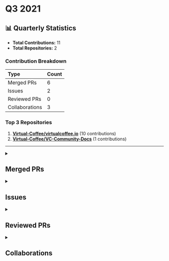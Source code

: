 # Q3 2021

## 📊 Quarterly Statistics

* **Total Contributions:** 11
* **Total Repositories:** 2

### Contribution Breakdown

| Type | Count |
| :--- | :--- |
| Merged PRs | 6 |
| Issues | 2 |
| Reviewed PRs | 0 |
| Collaborations | 3 |

### Top 3 Repositories

1. [**Virtual-Coffee/virtualcoffee.io**](https://github.com/Virtual-Coffee/virtualcoffee.io) (10 contributions)
2. [**Virtual-Coffee/VC-Community-Docs**](https://github.com/Virtual-Coffee/VC-Community-Docs) (1 contributions)

---

<details>
  <summary><h2>Merged PRs</h2></summary>
<table style='width:100%; table-layout:fixed;'>
  <thead>
    <tr>
      <th style='width:5%;'>No.</th>
      <th style='width:20%;'>Project Name</th>
      <th style='width:20%;'>Title</th>
      <th style='width:35%;'>Description</th>
      <th style='width:20%;'>Date</th>
    </tr>
  </thead>
  <tbody>
      <tr>
        <td>1.</td>
        <td>Virtual-Coffee/virtualcoffee.io</td>
        <td><a href='https://github.com/Virtual-Coffee/virtualcoffee.io/pull/348'>Fix typo for YouTube link's markdown</a></td>
        <td>## Linked Issue<br><br>- closes #347 <br><br>## Description<br><br>Fix the YouTube link&#39;s markdown<br><br>## Methodology<br><br></td>
        <td>2021-09-27</td>
      </tr>
      <tr>
        <td>2.</td>
        <td>Virtual-Coffee/VC-Community-Docs</td>
        <td><a href='https://github.com/Virtual-Coffee/VC-Community-Docs/pull/203'>Add tips to onboard volunteer notetaker</a></td>
        <td>As per @BekahHW&#39;s experience & thread on Slack about onboarding volunteer notetakers.<br><br>I suggest adding tips for the room leaders on how to onboard a volunteer notetaker while giving the intro.<br></td>
        <td>2021-09-13</td>
      </tr>
      <tr>
        <td>3.</td>
        <td>Virtual-Coffee/virtualcoffee.io</td>
        <td><a href='https://github.com/Virtual-Coffee/virtualcoffee.io/pull/336'>Feature/add guide for VC prospective members</a></td>
        <td>## Linked Issue<br><br>#311 <br><br>## Description<br><br>Create and add the guide to joining VC for prospective/new members.<br><br>## Methodology<br><br><br><br></td>
        <td>2021-09-11</td>
      </tr>
      <tr>
        <td>4.</td>
        <td>Virtual-Coffee/virtualcoffee.io</td>
        <td><a href='https://github.com/Virtual-Coffee/virtualcoffee.io/pull/325'>Add September newsletter</a></td>
        <td>## Linked Issue<br><br>#323 <br><br>## Description<br><br>Add September 2021 newsletter<br><br>## Methodology<br><br><br></td>
        <td>2021-09-06</td>
      </tr>
      <tr>
        <td>5.</td>
        <td>Virtual-Coffee/virtualcoffee.io</td>
        <td><a href='https://github.com/Virtual-Coffee/virtualcoffee.io/pull/291'>Add August newsletter</a></td>
        <td>## Linked Issue<br><br>#282 <br><br>## Description<br><br>Add August 2021 newsletter<br><br>## Methodology<br><br><br><br></td>
        <td>2021-08-12</td>
      </tr>
      <tr>
        <td>6.</td>
        <td>Virtual-Coffee/virtualcoffee.io</td>
        <td><a href='https://github.com/Virtual-Coffee/virtualcoffee.io/pull/274'>Add July newsletter</a></td>
        <td>## Linked Issue<br><br>#267 <br><br>## Description<br><br>Add July 2021 newsletter<br><br>## Methodology<br><br></td>
        <td>2021-07-05</td>
      </tr>
  </tbody>
</table>
</details>

<details>
  <summary><h2>Issues</h2></summary>
<table style='width:100%; table-layout:fixed;'>
  <thead>
    <tr>
      <th style='width:5%;'>No.</th>
      <th style='width:20%;'>Project Name</th>
      <th style='width:20%;'>Title</th>
      <th style='width:35%;'>Description</th>
      <th style='width:20%;'>Date</th>
    </tr>
  </thead>
  <tbody>
      <tr>
        <td>1.</td>
        <td>Virtual-Coffee/virtualcoffee.io</td>
        <td><a href='https://github.com/Virtual-Coffee/virtualcoffee.io/issues/347'>Typo of markdown in Guide To VC</a></td>
        <td>### Is there an existing issue for this?<br><br>- [X] I have searched the existing issues<br><br>### What happened?<br><br>There is a typo in the markdown to the link to YouTube.<br><br>![typo-markdown](https://user-images.githubusercontent.com/45172775/134976865-5300c63e-5bcf-4d5a-8f78-9280e301c626.jpg)<br>.<br><br>### Steps To Reproduce<br><br>Go to [Virtual Coffee Events](https://virtualcoffee.io/member-resources/guide-to-vc/#virtual-coffee-events), in the Lightning Talks session.<br><br>### What browsers are you seeing the problem on?<br><br>_No response_<br><br>### Environment<br><br>_No response_<br><br>### Anything else?<br><br>I would like to be assigned to tackle this issue.<br><br>### Code of Conduct<br><br>- [X] I&#39;ve read the Code of Conduct and understand my responsibilities as a member of the Virtual Coffee community</td>
        <td>2021-09-27</td>
      </tr>
      <tr>
        <td>2.</td>
        <td>Virtual-Coffee/virtualcoffee.io</td>
        <td><a href='https://github.com/Virtual-Coffee/virtualcoffee.io/issues/317'>Install and Run link in CONTRIBUTING.md goes nowhere </a></td>
        <td>### Is there an existing issue for this?<br><br>- [X] I have searched the existing issues<br><br>### What happened?<br><br>In the [Table of Contents section in CONTRIBUTING.md](https://github.com/Virtual-Coffee/virtualcoffee.io/blob/main/CONTRIBUTING.md#table-of-contents), the link to &quot;Install and Run&quot; (see attached screenshot) goes nowhere.<br>It&#39;s because that link changed to &quot;[Local development](https://github.com/Virtual-Coffee/virtualcoffee.io/blob/main/CONTRIBUTING.md#local-development)&quot;.<br><br>This would be a good first issue for those who start to get their hands wet in open source!<br><br>&lt;hr/&gt;<br><br><br>![table-of-contents](https://user-images.githubusercontent.com/45172775/132096902-74c3c6fa-e528-454a-b38e-c4aa00027cc0.jpg)<br><br><br><br>### Steps To Reproduce<br><br>_No response_<br><br>### What browsers are you seeing the problem on?<br><br>_No response_<br><br>### Environment<br><br>```markdown<br>- OS:<br>- Node:<br>- yarn:<br>```<br><br><br>### Anything else?<br><br>_No response_<br><br>### Code of Conduct<br><br>- [X] I&#39;ve read the Code of Conduct and understand my responsibilities as a member of the Virtual Coffee community</td>
        <td>2021-09-04</td>
      </tr>
  </tbody>
</table>
</details>

<details>
  <summary><h2>Reviewed PRs</h2></summary>
No contribution in this quarter.
</details>

<details>
  <summary><h2>Collaborations</h2></summary>
<table style='width:100%; table-layout:fixed;'>
  <thead>
    <tr>
      <th style='width:5%;'>No.</th>
      <th style='width:20%;'>Project Name</th>
      <th style='width:20%;'>Title</th>
      <th style='width:35%;'>Description</th>
      <th style='width:20%;'>Date</th>
    </tr>
  </thead>
  <tbody>
      <tr>
        <td>1.</td>
        <td>Virtual-Coffee/virtualcoffee.io</td>
        <td><a href='https://github.com/Virtual-Coffee/virtualcoffee.io/issues/310'>Add Slack channel guide to member resources</a></td>
        <td>### Is there an existing issue for this?<br><br>- [X] I have searched the existing issues<br><br>### Issue Context<br><br>We now have a [Member Resources section](https://virtualcoffee.io/member-resources/) on the site. The [Slack section](https://virtualcoffee.io/member-resources/guide-to-vc/#vc-slack) has a few interesting channels which is great, but we&#39;ve always wanted a Slack channel guide. <br><br><br>### Proposed solution<br><br>This should be a new page that is purely the channel guide. We can link to it from other sections, and it will show up in the index. We can model this after the Slack section of the VC Guide, or come up with some new styles.<br><br>### Alternatives Considered<br><br>_No response_<br><br>### Additional Resources<br><br>Here are all the current channels!<br><br>### ideas<br>**Purpose:** This *channel* is for sharing ideas with your team. It&#39;s a place for inspiration, eurekas, and fresh perspectives.<br>**Topic:** <br><br>### random<br>**Purpose:** Unlock all the achievements<br>**Topic:** <br><br>### announcements<br>**Purpose:** This *channel* is for announcements. Everyone is automatically added, so it’s a good place for you to reach your whole team.<br>**Topic:** This channel is for official VC announcements.<br><br>Code of Conduct: https://virtualcoffee.io/code-of-conduct/<br><br>### general<br>**Purpose:** <br>**Topic:** <br><br>### welcome<br>**Purpose:** In Slack, conversations are organized into *channels*. Like this one, which is a place for you and your teammates to say hello.<br>**Topic:** <br><br>### team<br>**Purpose:** This *channel* is for you and your team. It’s a place for sharing updates, planning your week, and staying connected wherever you are.<br>**Topic:** <br><br>### pairing<br>**Purpose:** find a partner to pair up on an issue, project, or just some conversation<br>**Topic:** <br><br>### heavy<br>**Purpose:** <br>**Topic:** <br><br>### articles-and-resources<br>**Purpose:** A channel to drop useful articles and resources<br>**Topic:** <br><br>### book-club<br>**Purpose:** VC Amazon Book Club<br>To join:<br><br>Edit<br>**Topic:** July/Aug book: “Turn the Ship Around!”<br>This week’s reading:<br>Part 4 - Clarity<br>Aug 23-29, Chapters 25-29 (29 pgs)<br><br>### job-hunt<br>**Purpose:** This is the place for your job hunt and our support for good work in tech.<br><br>External job postings are not vetted by Virtual Coffee maintainers, but posts and interactions in the VC space should adhere to the COC.<br>**Topic:** Jobs, Resumes, Interview….et al.<br><br>### happiness<br>**Purpose:** Just a place to post things that make you happy<br>**Topic:** Goats are nice.<br><br>### goals-and-wins<br>**Purpose:** <br>**Topic:** discuss your goals for the week and celebrate your wins<br><br>### health-and-fitness<br>**Purpose:** <br>**Topic:** <br><br>### past-midnight<br>**Purpose:** a channel for insomniacs<br>**Topic:** The young and the restless.<br><br>### open-source<br>**Purpose:** Discuss ways to create and contribute to open-source projects<br>**Topic:** https://github.com/Virtual-Coffee/open-source<br>https://github.com/Virtual-Coffee/virtual-coffee.github.io<br><br>### frontend<br>**Purpose:** All things frontend. From bundlers to MDN<br>**Topic:** <br><br>### help-and-pairing<br>**Purpose:** Judgement-free help zone.<br>**Topic:** A space to ask for and provide help. Members who provide office hours are in the pinned spreadsheet.<br><br>### codeland-discussion<br>**Purpose:** <br>**Topic:** https://codelandconf.com/<br><br>### vc-events<br>**Purpose:** Check out the pinned messages for the Lunch &amp; Learn form and any other event-related forms :slightly_smiling_face:<br><br>Some of our events have their own channels for continual discussion, so be sure to check out what other channels we have goin<br>**Topic:** This channel is for announcements and discussion of both official Virtual Coffee events and member-lead events for VC members.<br><br>All official VC events appear on http://meetingplace.io|meetingplace.io, but for member-only official events, we&#39;ll drop...<br><br>### parenting<br>**Purpose:** <br>**Topic:** <br><br>### game-night<br>**Purpose:** Want to game with other VC&#39;ers? It can be anything from a fun website, Catan Online or even something on Steam.<br>**Topic:** Want to game with other VC&#39;er? Post here :smile:<br><br><br>### music<br>**Purpose:** <br>**Topic:** Music is good.<br><br>### food<br>**Purpose:** Weekly Inspiration: Favorite breakfast dishes<br>**Topic:** Weekly Inspiration: Favorite vegetarian dishes! <br><br>### feed<br>**Purpose:** <br>**Topic:** <br><br>### neurodiverse<br>**Purpose:** <br>**Topic:** <br><br>### find-partner<br>**Purpose:** Looking for a long term partner on a technical project/idea? Looking to work with someone to help actualize their idea? This is the place to share!<br>**Topic:** <br><br>### politics<br>**Purpose:** <br>**Topic:** Code of Conduct: https://virtualcoffee.io/code-of-conduct/<br><br>### lgbtq-plus<br>**Purpose:** A compassionate space where people can feel comfortable expressing their gender and sexual identities, and discussing issues in the space. Here to meet and love each other as we truly are.<br>**Topic:** :rainbow-flag: :nerd_face: :heart:<br><br>### apple-stuff<br>**Purpose:** <br>**Topic:** <br><br>### humor<br>**Purpose:** Humor that embraces the Virtual Coffee COC, like 999%.<br>**Topic:** <br><br>### hacktoberfest-contributor<br>**Purpose:** A channel for discussion of all things Hacktoberfest. Talk about what you&#39;re working on, questions you have, or any other ideas you have. I<br>**Topic:** <br><br>### tech-interview-study-group<br>**Purpose:** A group made for Virtual Coffee members who may need help studying for technical interviews to come together, ask questions, maybe run study sessions and generally help each other interview and get the job!!<br>**Topic:** :sparkles:July’s theme: Interviews!<br>:calendar: Upcoming Special guests: Kevin Truong July 12<br>:question: Mock Interview @U01CE1F1XQ8 July 14 lead by @U01JXQGMSUC<br><br>### apple<br>**Purpose:** temp channel for apple event<br>**Topic:** <br><br>### region-europe<br>**Purpose:** <br>**Topic:** <br><br>### code-challenges<br>**Purpose:** Let&#39;s solve a coding challenge together!<br>**Topic:** Are you doing Exercism ( https://exercism.io/ ), CodeWars ( https://www.codewars.com/ ) or another code challenge? Yay!!<br><br>This channel is the perfect place to flex your skills, or ask for help :tada:<br><br>### event-chat<br>**Purpose:** <br>**Topic:** <br><br>### lightning-talks<br>**Purpose:** planning, decisions, details<br>**Topic:** <br><br>### monthly-challenge<br>**Purpose:** https://virtualcoffee.io/monthlychallenges/july-2021/<br><br>Let&#39;s use check-ins to keep each other informed on our progress.<br>**Topic:** Monthly Challenge August 2021: Month of Healthy Habits!<br><br>This month&#39;s challenge is all about nourishing our bodies, minds, and spirits so that we can become healthier developers.<br><br>### consulting-and-freelancing<br>**Purpose:** Discuss business aspects of consulting, get support on client issues<br>**Topic:** <br><br>### gifts<br>**Purpose:** <br>**Topic:** <br><br>### tech-products<br>**Purpose:** List your favorite software, learning resources, equipment—all of your tech go-to’s! Also highlight deals/sales and ask for recommendations here.<br>**Topic:** List your favorite software, learning resources, equipment—all of your tech go-to’s! Also highlight deals/sales and ask for recommendations here.<br><br>### new-channels<br>**Purpose:** A place to announce new channels or discuss channel organization or new channels. <br>**Topic:** <br><br>### spanish<br>**Purpose:** Come here to practice your Spanish language skills!<br>**Topic:** Come here to practice your Spanish language skills!<br><br>### content-creation<br>**Purpose:** Creating content about code, your journey into code, or anything else? We’re here to support you, offer feedback, and check out what you’ve created. It can be written, audio, video, or anything else!<br>**Topic:** Content you&#39;re creating. Questions about creating. A space for feedback. A place to organize VC  content-creation meet-ups.<br><br>### francophones<br>**Purpose:** <br>**Topic:** <br><br>### nye<br>**Purpose:** VC’s New Year’s Eve celebration event channel<br>**Topic:** VC’s New Year’s Eve celebration event channel<br><br>### add-new-channel<br>**Purpose:** Discuss or announce new channel additions<br>**Topic:** <br><br>### sportsball<br>**Purpose:** nerds that the cool kids mostly left alone<br>**Topic:** <br><br>### external-events<br>**Purpose:** Announce non-VC-affiliated tech events here!<br>**Topic:** Announce non-VC-affiliated tech events here! When sharing a conference, include if it’s free and any scholarship opportunities if not. Please be mindful to post events that share the spirit of authenticity, community, and inclusion that VC embraces.<br><br>### i-love-plants<br>**Purpose:** For plant parents!<br>**Topic:** A place for plant parents to trade tips or those that merely respect plants to hang out and take it all in<br><br>### lightning-talk-mentors<br>**Purpose:** For mentors to chat through their experiences and ask each other questions. <br>**Topic:** <br><br>### accessibility<br>**Purpose:** Questions, comments, tips, answers about a11y for accessibility.<br>**Topic:** <br><br>### machine-learning<br>**Purpose:** machine learning, statistics, linguistics<br>**Topic:** <br><br>### wordpress<br>**Purpose:** A place to discuss all things WordPress<br>**Topic:** <br><br>### mental-health<br>**Purpose:** Sharing status, approaches, intentionally listening. <br>**Topic:** <br><br>### indie-startup-hackers<br>**Purpose:** For indie hackers, startups, bootstrappers and side projects<br>**Topic:** Indie hackers, bootstrappers and founders unite! Any and all questions on creating your own gig welcome.<br>May your MRR necessitate the frequent posting of screenshots: @U014DKGQHA9<br><br>### co-working-room<br><br>Virtual Coffee’s Co-Working Room. Always open.<br><br>Please abide by our Code of Conduct:<br>https://virtualcoffee.io/code-of-conduct/<br>**Topic:** <br><br>### making-stuff<br>**Purpose:** A place to share things you make! Hobbies, crafts, costumes, woodworking, or anything else IRL!<br>**Topic:** <br><br>### overheard-quotes<br>**Purpose:** <br>**Topic:** <br><br>### manga-anime<br>**Purpose:** Nerds unite. Inclusive space to discuss your favourite manga, anime, etc. Please use the #spoiler tag when starting threads about new releases, chapters etc. As with all other spaces in the Slack, we remain respectful and kind here. No NSFW content.<br>**Topic:** <br><br>### coffee<br>**Purpose:** the dirty bean water channel<br>**Topic:** beans, beans, beans, the magical fruit.<br><br>### gratitude<br>**Purpose:** a channel dedicated to shoutouts &amp; kind words<br>**Topic:** <br><br>### cybersecurity<br>**Purpose:** A place to discuss all things related to cybersecurity<br>**Topic:** <br><br>### big-energy<br>**Purpose:** Go get it<br>**Topic:** <br><br>### just-javascript<br>**Purpose:** support, co-learning, chat about Just JavaScript<br>**Topic:** <br><br>### san-diego<br>**Purpose:** Planning local San Diego VC meetup<br>**Topic:** <br>react_devtools_backend.js:4049:25<br><br><br>### Code of Conduct<br><br>- [X] I&#39;ve read the Code of Conduct and understand my responsibilities as a member of the Virtual Coffee community</td>
        <td>2021-09-10</td>
      </tr>
      <tr>
        <td>2.</td>
        <td>Virtual-Coffee/virtualcoffee.io</td>
        <td><a href='https://github.com/Virtual-Coffee/virtualcoffee.io/issues/282'>Put August Newsletter on the site</a></td>
        <td>## Issue Context<br><br>Every month, we try to get the newsletter up on the site within a week of sending it out. Currently, we&#39;re moving them over &quot;by hand.&quot;<br><br>You can look at the existing newsletters ( src &gt; newsletter &gt; issues) as a kind of template. The sections are all the same. The content needs updated, and sometimes that changes the way things look, for example, your list may have fewer items.<br>Steps to update<br><br>You can look at the existing newsletters ( src &gt; newsletter &gt; issues) as a kind of template. The sections are all the same. The content needs updated, and sometimes that changes the way things look, for example, your list may have fewer items<br><br>- In the code base, navigate to src &gt; newsletter &gt; issues and create a new file 2021-08.njk<br>- Add the latest issue using the format from the past issues.<br><br>If you have questions, please let us know. We&#39;re up for pairing if anyone wants to walk through this!<br></td>
        <td>2021-08-12</td>
      </tr>
      <tr>
        <td>3.</td>
        <td>Virtual-Coffee/virtualcoffee.io</td>
        <td><a href='https://github.com/Virtual-Coffee/virtualcoffee.io/issues/267'>Add July Newsletter to site</a></td>
        <td>## Issue Context<br><br>Every month, we try to get the newsletter up on the site within a week of sending it out. Currently, we&#39;re moving them over &quot;by hand.&quot;<br><br>You can look at the existing newsletters ( src &gt; newsletter &gt; issues) as a kind of template. The sections are all the same. The content needs updated, and sometimes that changes the way things look, for example, your list may have fewer items.<br>Steps to update<br><br>You can look at the existing newsletters ( src &gt; newsletter &gt; issues) as a kind of template. The sections are all the same. The content needs updated, and sometimes that changes the way things look, for example, your list may have fewer items<br><br>- In the code base, navigate to src &gt; newsletter &gt; issues and create a new file 2021-07.njk<br>- If you don&#39;t get the newsletter, you can use this link to check out the current issue for content to update.<br>- Add the latest issue using the format from the past issues.<br><br>If you have questions, please let us know. We&#39;re up for pairing if anyone wants to walk through this!<br></td>
        <td>2021-08-07</td>
      </tr>
  </tbody>
</table>
</details>

